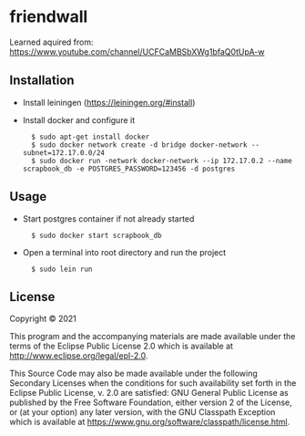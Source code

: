 # friendwall

Learned aquired from: https://www.youtube.com/channel/UCFCaMBSbXWg1bfaQ0tUpA-w

## Installation
- Install leiningen (https://leiningen.org/#install)
- Install docker and configure it
    
        $ sudo apt-get install docker
        $ sudo docker network create -d bridge docker-network --subnet=172.17.0.0/24
        $ sudo docker run -network docker-network --ip 172.17.0.2 --name scrapbook_db -e POSTGRES_PASSWORD=123456 -d postgres

## Usage

- Start postgres container if not already started

        $ sudo docker start scrapbook_db

- Open a terminal into root directory and run the project

        $ sudo lein run

## License

Copyright © 2021

This program and the accompanying materials are made available under the
terms of the Eclipse Public License 2.0 which is available at
http://www.eclipse.org/legal/epl-2.0.

This Source Code may also be made available under the following Secondary
Licenses when the conditions for such availability set forth in the Eclipse
Public License, v. 2.0 are satisfied: GNU General Public License as published by
the Free Software Foundation, either version 2 of the License, or (at your
option) any later version, with the GNU Classpath Exception which is available
at https://www.gnu.org/software/classpath/license.html.
